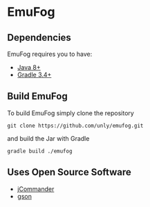 # EmuFog

## Dependencies

EmuFog requires you to have:

* [Java 8+](http://www.oracle.com/technetwork/java/javase/downloads/jdk8-downloads-2133151.html)
* [Gradle 3.4+](https://gradle.org/)

## Build EmuFog

To build EmuFog simply clone the repository

    git clone https://github.com/unly/emufog.git

and build the Jar with Gradle

    gradle build ./emufog


## Uses Open Source Software

* [jCommander](http://jcommander.org/)
* [gson](https://github.com/google/gson)